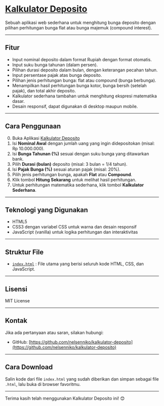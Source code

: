 # [Kalkulator Deposito](https://nelsenniko.github.io/kalkulator-deposito/)

Sebuah aplikasi web sederhana untuk menghitung bunga deposito dengan pilihan perhitungan bunga flat atau bunga majemuk (compound interest).

---

## Fitur

- Input nominal deposito dalam format Rupiah dengan format otomatis.
- Input suku bunga tahunan (dalam persen).
- Pilihan durasi deposito dalam bulan, dengan keterangan pecahan tahun.
- Input persentase pajak atas bunga deposito.
- Pilihan jenis perhitungan bunga: flat atau compound (bunga berbunga).
- Menampilkan hasil perhitungan bunga kotor, bunga bersih (setelah pajak), dan total akhir deposito.
- Kalkulator sederhana tambahan untuk menghitung ekspresi matematika dasar.
- Desain responsif, dapat digunakan di desktop maupun mobile.

---

## Cara Penggunaan
0. Buka Aplikasi [Kalkulator Deposito](https://nelsenniko.github.io/kalkulator-deposito/)
1. Isi **Nominal Awal** dengan jumlah uang yang ingin didepositokan (misal: Rp 10.000.000).
2. Isi **Bunga Tahunan (%)** sesuai dengan suku bunga yang ditawarkan bank.
3. Pilih **Durasi (bulan)** deposito (misal: 3 bulan = 1/4 tahun).
4. Isi **Pajak Bunga (%)** sesuai aturan pajak (misal: 20%).
5. Pilih jenis perhitungan bunga, apakah **Flat** atau **Compound**.
6. Klik tombol **Hitung Sekarang** untuk melihat hasil perhitungan.
7. Untuk perhitungan matematika sederhana, klik tombol **Kalkulator Sederhana**.

---

## Teknologi yang Digunakan

- HTML5
- CSS3 dengan variabel CSS untuk warna dan desain responsif
- JavaScript (vanilla) untuk logika perhitungan dan interaktivitas

---

## Struktur File

- [`index.html`](https://nelsenniko.github.io/kalkulator-deposito/) : File utama yang berisi seluruh kode HTML, CSS, dan JavaScript.

---

## Lisensi

MIT License

---

## Kontak

Jika ada pertanyaan atau saran, silakan hubungi:

- GitHub: [https://github.com/nelsenniko/kalkulator-deposito](https://github.com/nelsenniko/kalkulator-deposito)

---

## Cara Download

Salin kode dari file `index.html` yang sudah diberikan dan simpan sebagai file `.html`, lalu buka di browser favoritmu.

---

Terima kasih telah menggunakan Kalkulator Deposito ini! 😊
